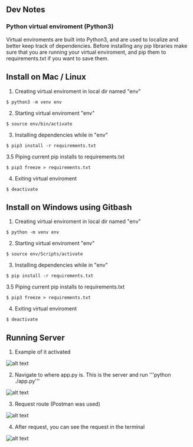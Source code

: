 ## Dev Notes 
### Python virtual enviroment (Python3)
Virtual enviroments are built into Python3, and are used to localize and better keep track of dependencies. Before installing any pip libraries make sure that you are running your virtual enviroment, and pip them to requirements.txt if you want to save them. 

## Install on Mac / Linux

1. Creating virtual enviroment in local dir named "env"
```
$ python3 -m venv env 
```

2. Starting virtual enviroment "env" 
```
$ source env/bin/activate
```

3. Installing dependencies while in "env"
```
$ pip3 install -r requirements.txt 
```

3.5 Piping current pip installs to requirements.txt
```
$ pip3 freeze > requirements.txt 
```

4. Exiting virtual enviroment
```
$ deactivate
```

## Install on Windows using Gitbash

1. Creating virtual enviroment in local dir named "env"
```
$ python -m venv env

```

2. Starting virtual enviroment "env" 
```
$ source env/Scripts/activate
```

3. Installing dependencies while in "env"
```
$ pip install -r requirements.txt 
```

3.5 Piping current pip installs to requirements.txt
```
$ pip3 freeze > requirements.txt 
```

4. Exiting virtual enviroment
```
$ deactivate
```
 ## Running Server
 
1. Example of it activated

![alt text](https://github.com/Sllarsen/Principals-Server/blob/master/resources/readmepics/activate.png)

2. Navigate to where app.py is. This is the server and run
'''python ./app.py'''

![alt text](https://github.com/Sllarsen/Principals-Server/blob/master/resources/readmepics/activate%20server.png)

3. Request route (Postman was used)

![alt text](https://github.com/Sllarsen/Principals-Server/blob/master/resources/readmepics/setuppostman.gif)

4. After request, you can see the request in the terminal

![alt text](https://github.com/Sllarsen/Principals-Server/blob/master/resources/readmepics/request.png)
